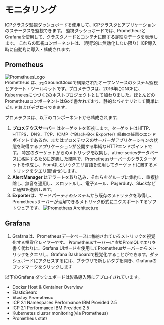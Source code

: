 # モニタリング
ICPクラスタ監視ダッシュボードを使用して、ICPクラスタとアプリケーションのステータスを監視できます。
監視ダッシュボードでは、PrometheusとGrafanaを使用して、クラスタノードとコンテナに関する詳細なデータを表示します。
これらの監視コンポーネントは、（明示的に無効化しない限り）ICP導入時に自動的に導入・構成されます。


## Prometheus
![PromethuesLogo](https://www.cncf.io/wp-content/uploads/2018/02/prometheus-stacked-color.png) <br>
Prometheus は、元々SoundCloudで構築されたオープンソースのシステム監視とアラート・ツールキットです。プロメテウスは、2016年にCNCFに、Kubernetesにつづく2のホストプロジェクトとして加わりました。ほとんどのPrometheusコンポーネントはGoで書かれており、静的なバイナリとして簡単にビルドおよびデプロイできます。

プロメテウスは、以下のコンポーネントから構成されます。
1. **プロメテウスサーバー** はターゲットを監視します。ターゲットはHTTP、HTTPS、DNS、TCP、ICMP（*Black-Box Exporter）経由の任意のエンドポイントであるか、またはプロメテウスのサーバーがアプリケーションの状態を取得するアプリケーションが公開する単純なHTTPエンドポイントです。
特定のターゲットからのメトリックを収集し、atime-seriesデータベースに格納するために定義した間隔で、Prometheusサーバーのクラスターゲットを作成し、PromQLというクエリ言語を使用してターゲットに関するメトリックをクエリ(問合せ)します。
1. **Alert Manager** はアラートを取り込み、それらをグループに集約し、重複排除し、無音を適用し、スロットルし、電子メール、Pagerduty、Slackなどに通知を送信します。
1. **Exporter**は、サードパーティのシステムから既存のメトリックを取得し、Prometheusサーバーが理解できるメトリック形式にエクスポートするソフトウェアです。
![Prometheus Architecture](https://prometheus.io/assets/architecture-cb2ada1ece6.png)

## Grafana
1. Grafanaは、Prometheusデータベースに格納されているメトリックを視覚化する視覚化レイヤーです。
Prometheusサーバーに直接PromQLクエリを書く代わりに、Grafana UIボードを使用してPrometheusサーバーからメトリックをクエリし、Grafana Dashboardで視覚化することができます。ダッシュボードにアクセスするには、ブラウザで新しいタブを開き、Grafanaのブックマークをクリックします

以下のGrafana ダッシュボードは製品導入時にデプロイされています。
- Docker Host & Container Overview 
- ElasticSearc
- Etcd by Prometheus 
- ICP 2.1 Namespaces Performance IBM Provided 2.5 
- ICP 2.1 Performance IBM Provided 2.5 
- Kubernetes cluster monitoring(via Prometheus) 
- Prometheus stats
